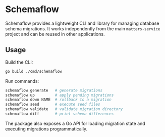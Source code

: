 # Schemaflow

Schemaflow provides a lightweight CLI and library for managing database schema
migrations. It works independently from the main `matters-service` project
and can be reused in other applications.

## Usage

Build the CLI:

```bash
go build ./cmd/schemaflow
```

Run commands:

```bash
schemaflow generate   # generate migrations
schemaflow up         # apply pending migrations
schemaflow down NAME  # rollback to a migration
schemaflow seed       # execute seed files
schemaflow validate   # validate migration directory
schemaflow diff       # print schema differences
```

The package also exposes a Go API for loading migration state and executing
migrations programmatically.
